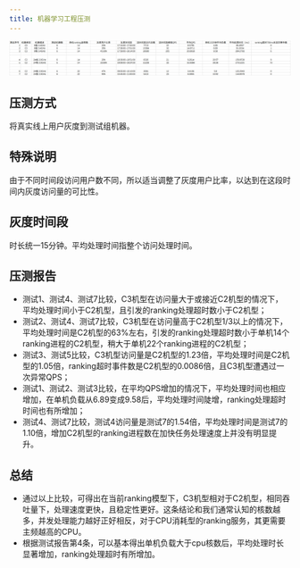 ```yaml
---
title: 机器学习工程压测
---
```


![](/images/engineering_pressure_test.jpg)
## 压测方式
将真实线上用户灰度到测试组机器。

## 特殊说明
由于不同时间段访问用户数不同，所以适当调整了灰度用户比率，以达到在这段时间内灰度访问量的可比性。

## 灰度时间段
时长统一15分钟。平均处理时间指整个访问处理时间。

## 压测报告
- 测试1、测试4、测试7比较，C3机型在访问量大于或接近C2机型的情况下，平均处理时间小于C2机型，且引发的ranking处理超时数小于C2机型；
- 测试2、测试4、测试7比较，C3机型在访问量高于C2机型1/3以上的情况下，平均处理时间是C2机型的63%左右，引发的ranking处理超时数小于单机14个ranking进程的C2机型，稍大于单机22个ranking进程的C2机型；
- 测试3、测试5比较，C3机型访问量是C2机型的1.23倍，平均处理时间是C2机型的1.05倍，ranking超时事件数是C2机型的0.0086倍，且C3机型遭遇过一次异常QPS；
- 测试1、测试2、测试3比较，在平均QPS增加的情况下，平均处理时间也相应增加，在单机负载从6.89变成9.58后，平均处理时间陡增，ranking处理超时时间也有所增加；
- 测试4、测试7比较，测试4访问量是测试7的1.54倍，平均处理时间是测试7的1.10倍，增加C2机型的ranking进程数在加快任务处理速度上并没有明显提升。

## 总结
- 通过以上比较，可得出在当前ranking模型下，C3机型相对于C2机型，相同吞吐量下，处理速度更快，且稳定性更好。这条结论和我们通常认知的核数越多，并发处理能力越好正好相反，对于CPU消耗型的ranking服务，其更需要主频越高的CPU。
- 根据测试报告第4条，可以基本得出单机负载大于cpu核数后，平均处理时长显著增加，ranking处理超时有所增加。
